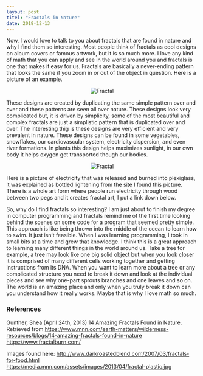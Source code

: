 ```yaml
---
layout: post  
titel: "Fractals in Nature"
date: 2018-12-13
---
```


Now, I would love to talk to you about fractals that are found in nature and why I find them so interesting. Most people think of fractals 
as cool designs on album covers or famous artwork, but it is so much more. I love any kind of math that you can apply and see in the world 
around you and fractals is one that makes it easy for us. Fractals are basically a never-ending pattern that looks the same if you zoom in 
or out of the object in question. Here is a picture of an example.  

<p align="center">
    <img src="{{ site.url }}/images/blog/fractal.jpg" alt="Fractal"/>
</p>

These designs are created by duplicating the same simple pattern over and over and these patterns are seen all over nature. These designs 
look very complicated but, it is driven by simplicity, some of the most beautiful and complex fractals are just a simplistic pattern that 
is duplicated over and over. The interesting thig is these designs are very efficient and very prevalent in nature. These designs can be 
found in some vegetables, snowflakes, our cardiovascular system, electricity dispersion, and even river formations. In plants this design 
helps maximizes sunlight, in our own body it helps oxygen get transported though our bodies.  

<p align="center">
    <img src="{{ site.url }}/images/blog/electric.jpg" alt="Fractal"/>
</p>

Here is a picture of electricity that was released and burned into plexiglass, it was explained as bottled lightening from the site I found 
this picture. There is a whole art form where people run electricity through wood between two pegs and it creates fractal art, I put a link down below.  

So, why do I find fractals so interesting? I am just about to finish my degree in computer programming and fractals remind me of the first 
time looking behind the scenes on some code for a program that seemed pretty simple. This approach is like being thrown into the middle of 
the ocean to learn how to swim. It just isn’t feasible. When I was learning programming, I took in small bits at a time and grew that 
knowledge. I think this is a great approach to learning many different things in the world around us. Take a tree for example, a tree may 
look like one big solid object but when you look closer it is comprised of many different cells working together and getting instructions 
from its DNA. When you want to learn more about a tree or any complicated structure you need to break it down and look at the individual 
pieces and see why one-part sprouts branches and one leaves and so on. The world is an amazing place and only when you truly break it down 
can you understand how it really works. Maybe that is why I love math so much.  

### References  
Gunther, Shea (April 24th, 2013) 14 Amazing Fractals Found in Nature. Retrieved from https://www.mnn.com/earth-matters/wilderness-resources/blogs/14-amazing-fractals-found-in-nature  
https://www.fractalburn.com/  

Images found here:
http://www.darkroastedblend.com/2007/03/fractals-for-food.html  
https://media.mnn.com/assets/images/2013/04/fractal-plastic.jpg  
